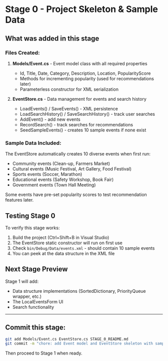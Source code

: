 # Stage 0 - Project Skeleton & Sample Data

## What was added in this stage

### Files Created:
1. **Models/Event.cs** - Event model class with all required properties
   - Id, Title, Date, Category, Description, Location, PopularityScore
   - Methods for incrementing popularity (used for recommendations later)
   - Parameterless constructor for XML serialization

2. **EventStore.cs** - Data management for events and search history
   - LoadEvents() / SaveEvents() - XML persistence
   - LoadSearchHistory() / SaveSearchHistory() - track user searches
   - AddEvent() - add new events
   - RecordSearch() - track searches for recommendations
   - SeedSampleEvents() - creates 10 sample events if none exist

### Sample Data Included:
The EventStore automatically creates 10 diverse events when first run:
- Community events (Clean-up, Farmers Market)
- Cultural events (Music Festival, Art Gallery, Food Festival)
- Sports events (Soccer, Marathon)
- Educational events (Safety Workshop, Book Fair)
- Government events (Town Hall Meeting)

Some events have pre-set popularity scores to test recommendation features later.

## Testing Stage 0

To verify this stage works:
1. Build the project (Ctrl+Shift+B in Visual Studio)
2. The EventStore static constructor will run on first use
3. Check `bin/Debug/Data/events.xml` - should contain 10 sample events
4. You can peek at the data structure in the XML file

## Next Stage Preview

Stage 1 will add:
- Data structure implementations (SortedDictionary, PriorityQueue wrapper, etc.)
- The LocalEventsForm UI
- Search functionality

---

## Commit this stage:

```bash
git add Models/Event.cs EventStore.cs STAGE_0_README.md
git commit -m "chore: add Event model and EventStore skeleton with sample data"
```

Then proceed to Stage 1 when ready.

